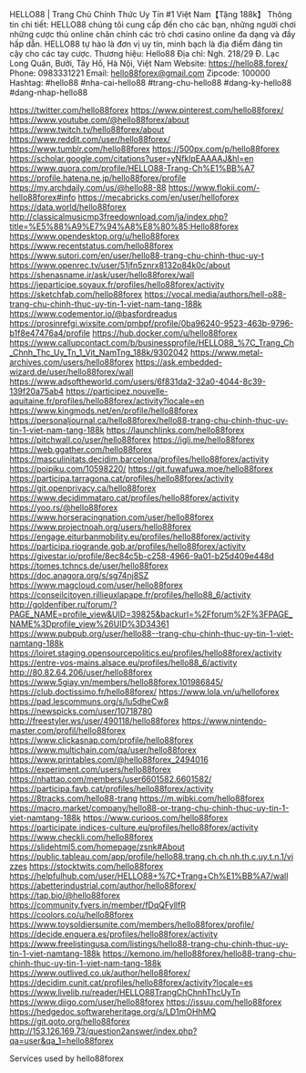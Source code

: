 HELLO88 | Trang Chủ Chính Thức Uy Tín #1 Việt Nam【Tặng 188k】
Thông tin chi tiết: HELLO88 chúng tôi cung cấp đến cho các bạn, những người chơi những cược thủ online chân chính các trò chơi casino online đa dạng và đầy hấp dẫn. HELLO88 tự hào là đơn vị uy tín, minh bạch là địa điểm đáng tin cậy cho các tay cược.
Thương hiệu: Hello88
Địa chỉ: Ngh. 218/29 Đ. Lạc Long Quân, Bưởi, Tây Hồ, Hà Nội, Việt Nam
Website: https://hello88.forex/
Phone: 0983331221
Email: hello88forex@gmail.com
Zipcode: 100000
Hashtag: #hello88 #nha-cai-hello88 #trang-chu-hello88 #dang-ky-hello88 #dang-nhap-hello88


https://twitter.com/hello88forex
https://www.pinterest.com/hello88forex/
https://www.youtube.com/@hello88forex/about
https://www.twitch.tv/hello88forex/about
https://www.reddit.com/user/hello88forex/
https://www.tumblr.com/hello88forex
https://500px.com/p/hello88forex
https://scholar.google.com/citations?user=yNfklpEAAAAJ&hl=en
https://www.quora.com/profile/HELLO88-Trang-Ch%E1%BB%A7
https://profile.hatena.ne.jp/hello88forex/profile
https://my.archdaily.com/us/@hello88-88
https://www.flokii.com/-hello88forex#info
https://mecabricks.com/en/user/helloforex
https://data.world/hello88forex
http://classicalmusicmp3freedownload.com/ja/index.php?title=%E5%88%A9%E7%94%A8%E8%80%85:Hello88forex
https://www.opendesktop.org/u/hello88forex
https://www.recentstatus.com/hello88forex
https://www.sutori.com/en/user/hello88-trang-chu-chinh-thuc-uy-t
https://www.openrec.tv/user/51jfn5znrx8132o84k0c/about
https://shenasname.ir/ask/user/hello88forex/wall
https://jeparticipe.soyaux.fr/profiles/hello88forex/activity
https://sketchfab.com/hello88forex
https://vocal.media/authors/hell-o88-trang-chu-chinh-thuc-uy-tin-1-viet-nam-tang-188k
https://www.codementor.io/@basfordreadus
https://prosinrefgi.wixsite.com/pmbpf/profile/0ba96240-9523-463b-9796-b1f8e47476a4/profile
https://hub.docker.com/u/hello88forex
https://www.callupcontact.com/b/businessprofile/HELLO88_%7C_Trang_Ch_Chnh_Thc_Uy_Tn_1_Vit_NamTng_188k/9302042
https://www.metal-archives.com/users/hello88forex
https://ask.embedded-wizard.de/user/hello88forex/wall
https://www.adsoftheworld.com/users/6f831da2-32a0-4044-8c39-139f20a75ab4
https://participez.nouvelle-aquitaine.fr/profiles/hello88forex/activity?locale=en
https://www.kingmods.net/en/profile/hello88forex
https://personaljournal.ca/hello88forex/hello88-trang-chu-chinh-thuc-uy-tin-1-viet-nam-tang-188k
https://launchlinks.com/hello88forex
https://pitchwall.co/user/hello88forex
https://igli.me/hello88forex
https://web.ggather.com/hello88forex
https://masculinitats.decidim.barcelona/profiles/hello88forex/activity
https://poipiku.com/10598220/
https://git.fuwafuwa.moe/hello88forex
https://participa.tarragona.cat/profiles/hello88forex/activity
https://git.openprivacy.ca/hello88forex
https://www.decidimmataro.cat/profiles/hello88forex/activity
https://yoo.rs/@hello88forex
https://www.horseracingnation.com/user/hello88forex
https://www.projectnoah.org/users/hello88forex
https://engage.eiturbanmobility.eu/profiles/hello88forex/activity
https://participa.riogrande.gob.ar/profiles/hello88forex/activity
https://givestar.io/profile/8ec84c5b-c258-4966-9a01-b25d409e448d
https://tomes.tchncs.de/user/hello88forex
https://doc.anagora.org/s/sg74nj8SZ
https://www.magcloud.com/user/hello88forex
https://conseilcitoyen.rillieuxlapape.fr/profiles/hello88_6/activity
http://goldenfiber.ru/forum/?PAGE_NAME=profile_view&UID=39825&backurl=%2Fforum%2F%3FPAGE_NAME%3Dprofile_view%26UID%3D34361
https://www.pubpub.org/user/hello88--trang-chu-chinh-thuc-uy-tin-1-viet-namtang-188k
https://loiret.staging.opensourcepolitics.eu/profiles/hello88forex/activity
https://entre-vos-mains.alsace.eu/profiles/hello88_6/activity
http://80.82.64.206/user/hello88forex
https://www.5giay.vn/members/hello88forex.101986845/
https://club.doctissimo.fr/hello88forex/
https://www.lola.vn/u/helloforex
https://pad.lescommuns.org/s/lu5dheCw8
https://newspicks.com/user/10718780
http://freestyler.ws/user/490118/hello88forex
https://www.nintendo-master.com/profil/hello88forex
https://www.clickasnap.com/profile/hello88forex
https://www.multichain.com/qa/user/hello88forex
https://www.printables.com/@hello88forex_2494016
https://experiment.com/users/hello88forex
https://nhattao.com/members/user6601582.6601582/
https://participa.favb.cat/profiles/hello88forex/activity
https://8tracks.com/hello88-trang
https://m.wibki.com/hello88forex
https://macro.market/company/hello88-or-trang-chu-chinh-thuc-uy-tin-1-viet-namtang-188k
https://www.curioos.com/hello88forex
https://participate.indices-culture.eu/profiles/hello88forex/activity
https://www.checkli.com/hello88forex
https://slidehtml5.com/homepage/zsnk#About
https://public.tableau.com/app/profile/hello88.trang.ch.ch.nh.th.c.uy.t.n.1/vizzes
https://stocktwits.com/hello88forex
https://helpfulhub.com/user/HELLO88+%7C+Trang+Ch%E1%BB%A7/wall
https://abetterindustrial.com/author/hello88forex/
https://tap.bio/@hello88forex
https://community.fyers.in/member/fDqQFyllfR
https://coolors.co/u/hello88forex
https://www.toysoldiersunite.com/members/hello88forex/profile/
https://decide.enguera.es/profiles/hello88forex/activity
https://www.freelistingusa.com/listings/hello88-trang-chu-chinh-thuc-uy-tin-1-viet-namtang-188k
https://kemono.im/hello88forex/hello88-trang-chu-chinh-thuc-uy-tin-1-viet-nam-tang-188k
https://www.outlived.co.uk/author/hello88forex/
https://decidim.cunit.cat/profiles/hello88forex/activity?locale=es
https://www.livelib.ru/reader/HELLO88TrangChChnhThcUyTn
https://www.diigo.com/user/hello88forex
https://issuu.com/hello88forex
https://hedgedoc.softwareheritage.org/s/LD1mOHhMQ
https://git.qoto.org/hello88forex
http://153.126.169.73/question2answer/index.php?qa=user&qa_1=hello88forex

Services used by hello88forex
